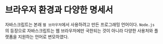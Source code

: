 # 브라우저 환경과 다양한 명세서

자바스크립트는 본래 `웹 브라우저`에서 사용하려고 만든 프로그래밍 언어이다. `Node.js`의 등장으로 자바스크립트는 웹 브라우저에만 국한되는 것이 아니라 다양한 사용처와 플랫폼을 지원하는 언어로 변모하였다.
